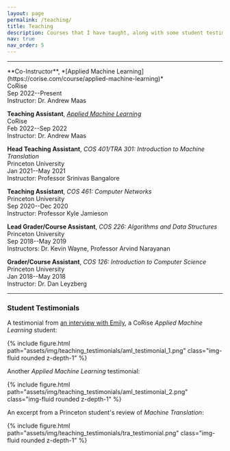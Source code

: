 ```yaml
---
layout: page
permalink: /teaching/
title: Teaching
description: Courses that I have taught, along with some student testimonials.
nav: true
nav_order: 5
---
```


<hr/>
**Co-Instructor**, *[Applied Machine Learning](https://corise.com/course/applied-machine-learning)*<br/>
CoRise<br/>
Sep 2022--Present<br/>
Instructor: Dr. Andrew Maas

**Teaching Assistant**, *[Applied Machine Learning](https://corise.com/course/applied-machine-learning)*<br/>
CoRise<br/>
Feb 2022--Sep 2022<br/>
Instructor: Dr. Andrew Maas

**Head Teaching Assistant**, *COS 401/TRA 301: Introduction to Machine Translation*<br/>
Princeton University<br/>
Jan 2021--May 2021<br/>
Instructor: Professor Srinivas Bangalore

**Teaching Assistant**, *COS 461: Computer Networks*<br/>
Princeton University<br/>
Sep 2020--Dec 2020<br/>
Instructor: Professor Kyle Jamieson

**Lead Grader/Course Assistant**, *COS 226: Algorithms and Data Structures*<br/>
Princeton University<br/>
Sep 2018--May 2019<br/>
Instructors: Dr. Kevin Wayne, Professor Arvind Narayanan

**Grader/Course Assistant**, *COS 126: Introduction to Computer Science*<br/>
Princeton University<br/>
Jan 2018--May 2018<br/>
Instructor: Dr. Dan Leyzberg<br/>

<hr/>

<h3>Student Testimonials</h3>

A testimonial from 
<a href="https://www.kdnuggets.com/2022/08/corise-emily-ekdahl-chose-corise-level-job-performance-machine-learning-engineer.html">
an interview with Emily</a>, a CoRise <em>Applied Machine Learning</em> student:
<div class="row mt-3">
    <div class="col-sm mt-3 mt-md-0">
        {% include figure.html path="assets/img/teaching_testimonials/aml_testimonial_1.png" class="img-fluid rounded z-depth-1" %}
    </div>
</div>

Another <em>Applied Machine Learning</em> testimonial:
<div class="row mt-3">
    <div class="col-sm mt-3 mt-md-0">
        {% include figure.html path="assets/img/teaching_testimonials/aml_testimonial_2.png" class="img-fluid rounded z-depth-1" %}
    </div>
</div>

An excerpt from a Princeton student's review of <em>Machine Translation</em>:
<div class="row mt-3">
    <div class="col-sm mt-3 mt-md-0" width="150px">
        {% include figure.html path="assets/img/teaching_testimonials/tra_testimonial.png" class="img-fluid rounded z-depth-1" %}
    </div>
</div>